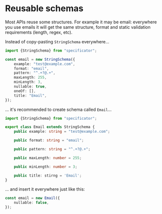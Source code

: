 # Reusable schemas

Most APIs reuse some structures. For example it may be email: everywhere you use emails it will get the same structure, format and static validation requirements (length, regex, etc).

Instead of copy-pasting `StringSchema` everywhere...

```typescript
import {StringSchema} from "specificator";

const email = new StringSchema({
    example: "test@example.com",
    format: "email",
    pattern: "^.+?@.+",
    maxLength: 255,
    minLength: 3,
    nullable: true,
    oneOf: [],
    title: "Email",
});
```

... it's recommended to create schema called `Email`...

```typescript
import {StringSchema} from "specificator";

export class Email extends StringSchema {
    public example: string = "test@example.com";

    public format: string = "email";

    public pattern: string = "^.+?@.+";

    public maxLength: number = 255;

    public minLength: number = 3;

    public title: stirng = 'Email';
}
```

... and insert it everywhere just like this:

```typescript
const email = new Email({
    nullable: false,
});
```
